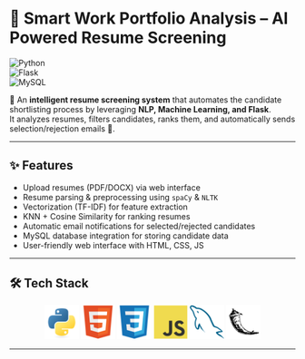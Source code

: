 # 🚀 Smart Work Portfolio Analysis – AI Powered Resume Screening  

![Python](https://img.shields.io/badge/Python-3.10-blue?logo=python&logoColor=white)  
![Flask](https://img.shields.io/badge/Flask-WebApp-black?logo=flask&logoColor=white)  
![MySQL](https://img.shields.io/badge/MySQL-Database-orange?logo=mysql&logoColor=white)  


📌 An **intelligent resume screening system** that automates the candidate shortlisting process by leveraging **NLP, Machine Learning, and Flask**.  
It analyzes resumes, filters candidates, ranks them, and automatically sends selection/rejection emails 📧.  

---

## ✨ Features  

- Upload resumes (PDF/DOCX) via web interface  
- Resume parsing & preprocessing using `spaCy` & `NLTK`  
- Vectorization (TF-IDF) for feature extraction  
- KNN + Cosine Similarity for ranking resumes  
- Automatic email notifications for selected/rejected candidates  
- MySQL database integration for storing candidate data  
- User-friendly web interface with HTML, CSS, JS  

---

## 🛠️ Tech Stack  

<p align="center">
  <img src="https://raw.githubusercontent.com/devicons/devicon/master/icons/python/python-original.svg" alt="python" width="60" height="60"/>  
  <img src="https://raw.githubusercontent.com/devicons/devicon/master/icons/html5/html5-original.svg" alt="html5" width="60" height="60"/>  
  <img src="https://raw.githubusercontent.com/devicons/devicon/master/icons/css3/css3-original.svg" alt="css3" width="60" height="60"/>  
  <img src="https://raw.githubusercontent.com/devicons/devicon/master/icons/javascript/javascript-original.svg" alt="javascript" width="60" height="60"/>  
  <img src="https://raw.githubusercontent.com/devicons/devicon/master/icons/mysql/mysql-original.svg" alt="mysql" width="60" height="60"/>  
  <img src="https://raw.githubusercontent.com/devicons/devicon/master/icons/flask/flask-original.svg" alt="flask" width="60" height="60"/>  
</p>  

---
